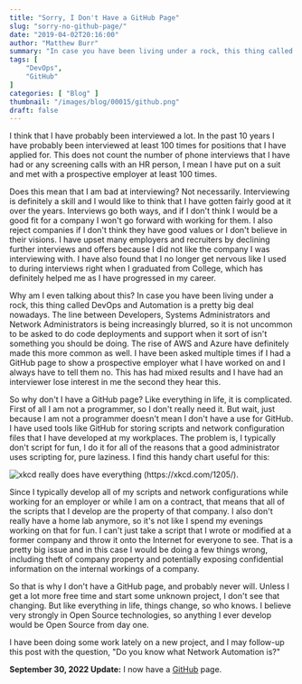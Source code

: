 ```yaml
---
title: "Sorry, I Don't Have a GitHub Page"
slug: "sorry-no-github-page/"
date: "2019-04-02T20:16:00"
author: "Matthew Burr"
summary: "In case you have been living under a rock, this thing called DevOps and Automation is a pretty big deal nowadays. The line between Developers, Systems Administrators and Network Administrators is being increasingly blurred, so it is not uncommon to be asked to do code deployments and support when it sort of isn't something you should be doing."
tags: [
    "DevOps",
    "GitHub"
]
categories: [ "Blog" ]
thumbnail: "/images/blog/00015/github.png"
draft: false
---
```


I think that I have probably been interviewed a lot. In the past 10 years I have probably been interviewed at least 100 times for positions that I have applied for. This does not count the number of phone interviews that I have had or any screening calls with an HR person, I mean I have put on a suit and met with a prospective employer at least 100 times.

Does this mean that I am bad at interviewing? Not necessarily. Interviewing is definitely a skill and I would like to think that I have gotten fairly good at it over the years. Interviews go both ways, and if I don't think I would be a good fit for a company I won't go forward with working for them. I also reject companies if I don't think they have good values or I don't believe in their visions. I have upset many employers and recruiters by declining further interviews and offers because I did not like the company I was interviewing with. I have also found that I no longer get nervous like I used to during interviews right when I graduated from College, which has definitely helped me as I have progressed in my career.

Why am I even talking about this? In case you have been living under a rock, this thing called DevOps and Automation is a pretty big deal nowadays. The line between Developers, Systems Administrators and Network Administrators is being increasingly blurred, so it is not uncommon to be asked to do code deployments and support when it sort of isn't something you should be doing. The rise of AWS and Azure have definitely made this more common as well. I have been asked multiple times if I had a GitHub page to show a prospective employer what I have worked on and I always have to tell them no. This has had mixed results and I have had an interviewer lose interest in me the second they hear this.

So why don't I have a GitHub page? Like everything in life, it is complicated. First of all I am not a programmer, so I don't really need it. But wait, just because I am not a programmer doesn't mean I don't have a use for GitHub. I have used tools like GitHub for storing scripts and network configuration files that I have developed at my workplaces. The problem is, I typically don't script for fun, I do it for all of the reasons that a good administrator uses scripting for, pure laziness. I find this handy chart useful for this:

![xkcd really does have everything (https://xkcd.com/1205/).](/images/blog/00015/xkcd-is-it-worth-the-time.png)

Since I typically develop all of my scripts and network configurations while working for an employer or while I am on a contract, that means that all of the scripts that I develop are the property of that company. I also don't really have a home lab anymore, so it's not like I spend my evenings working on that for fun. I can't just take a script that I wrote or modified at a former company and throw it onto the Internet for everyone to see. That is a pretty big issue and in this case I would be doing a few things wrong, including theft of company property and potentially exposing confidential information on the internal workings of a company.

So that is why I don't have a GitHub page, and probably never will. Unless I get a lot more free time and start some unknown project, I don't see that changing. But like everything in life, things change, so who knows. I believe very strongly in Open Source technologies, so anything I ever develop would be Open Source from day one.

I have been doing some work lately on a new project, and I may follow-up this post with the question, "Do you know what Network Automation is?"

**September 30, 2022 Update:** I now have a [GitHub](https://github.com/matthew-tfs/) page.
